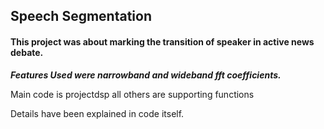 ## Speech Segmentation ##
 
#### This project was about marking the transition of speaker in active news debate.</b>

  <b>_Features Used were narrowband and wideband fft coefficients._</b>


Main code is projectdsp all others are supporting functions

Details have been explained in code itself.



